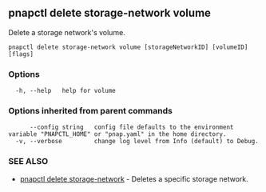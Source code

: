 ## pnapctl delete storage-network volume

Delete a storage network's volume.

```
pnapctl delete storage-network volume [storageNetworkID] [volumeID] [flags]
```

### Options

```
  -h, --help   help for volume
```

### Options inherited from parent commands

```
      --config string   config file defaults to the environment variable "PNAPCTL_HOME" or "pnap.yaml" in the home directory.
  -v, --verbose         change log level from Info (default) to Debug.
```

### SEE ALSO

* [pnapctl delete storage-network](pnapctl_delete_storage-network.md)	 - Deletes a specific storage network.

